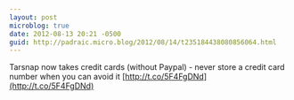 ```yaml
---
layout: post
microblog: true
date: 2012-08-13 20:21 -0500
guid: http://padraic.micro.blog/2012/08/14/t235184438080856064.html
---
```

Tarsnap now takes credit cards (without Paypal) - never store a credit card number when you can avoid it [http://t.co/5F4FgDNd](http://t.co/5F4FgDNd)

